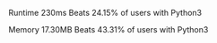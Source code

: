 Runtime
230ms
Beats 24.15% of users with Python3

Memory
17.30MB
Beats 43.31% of users with Python3
